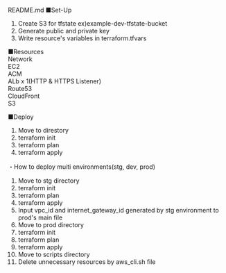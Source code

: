 README.md
■Set-Up
1. Create S3 for tfstate ex)example-dev-tfstate-bucket
2. Generate public and private key
3. Write resource's variables in terraform.tfvars

■Resources
<br />
Network
<br />
EC2
<br />
ACM
<br />
ALb x 1(HTTP & HTTPS Listener)
<br />
Route53
<br />
CloudFront
<br />
S3

■Deploy
1. Move to direstory
2. terraform init
3. terraform plan
4. terraform apply

・How to deploy muiti environments(stg, dev, prod)
1. Move to stg directory
2. terraform init
3. terraform plan
4. terraform apply
5. Input vpc_id and internet_gateway_id generated by stg environment to prod's main file
6. Move to prod directory
7. terraform init
8. terraform plan
9. terraform apply
10. Move to scripts directory
11. Delete unnecessary resources by aws_cli.sh file